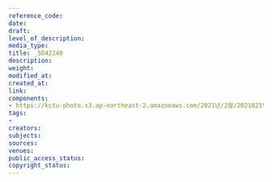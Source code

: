 ```yaml
---
reference_code: 
date: 
draft: 
level_of_description: 
media_type: 
title: _5D42240
description: 
weight: 
modified_at: 
created_at: 
link: 
components:
- https://kctu-photo.s3.ap-northeast-2.amazonaws.com/2021년/2월/20210219_백기완+선생+발인.영결식.하관/송승현/_5D42240.jpg
tags:
- 
creators: 
subjects: 
sources: 
venues: 
public_access_status: 
copyright_status: 
---
```


